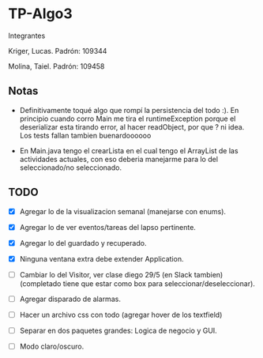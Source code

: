 # TP-Algo3

Integrantes
  
Kriger, Lucas. Padrón: 109344

Molina, Taiel. Padrón: 109458

## Notas

- Definitivamente toqué algo que rompí la persistencia del todo :). En principio cuando corro Main me tira el runtimeException porque el deserializar esta tirando error, al hacer readObject, por que ? ni idea.
Los tests fallan tambien buenardoooooo

- En Main.java tengo el crearLista en el cual tengo el ArrayList de las actividades actuales, con eso deberia manejarme para lo del seleccionado/no seleccionado.

## TODO

- [X] Agregar lo de la visualizacion semanal (manejarse con enums).
- [X] Agregar lo de ver eventos/tareas del lapso pertinente.
- [X] Agregar lo del guardado y recuperado.
- [X] Ninguna ventana extra debe extender Application.
- [ ] Cambiar lo del Visitor, ver clase diego 29/5 (en Slack tambien) (completado tiene que estar como box para seleccionar/deseleccionar).
- [ ] Agregar disparado de alarmas.
- [ ] Hacer un archivo css con todo (agregar hover de los textfield)
- [ ] Separar en dos paquetes grandes: Logica de negocio y GUI.
- [ ] Modo claro/oscuro.
 
